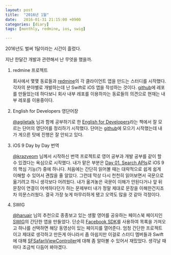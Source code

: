 ```yaml
---
layout: post
title:  "2016년 1월"
date:   2016-01-31 21:15:00 +0900
categories: [diary]
tags: [monthly, redmine, ios, swig]

---
```


2016년도 벌써 1달이라는 시간이 흘렀다.

지난 한달간 개발과 관련해서 난 무엇을 했을까.

1. redmine 프로젝트

   회사에서 몇몇 동료들과 [redmine](http://www.redmine.org)의 각 클라이언트 앱을 만드는 스터디를 시작했다. 각자의 분야별로 개발하는데 난 Swift로 iOS 앱을 작성하는 것이다. [github](https://github.com/heaven-sweetie/mine/)에 레포를 만들었는데 하다보니 회사 내부 레포를 이용하자는 동료들의 의견으로 현재는 내부 레포를 이용중이다.

2. English for Developers 영단어장

   [@agiletalk](https://github.com/agiletalk) 님과 함께 공부하기로 한 [English for Developers](http://aladin.kr/p/RGJFi)라는 책에서 잘 모르는 단어의 영단어를 정리하기 시작했다. 단어는 [github](https://github.com/heaven-sweetie/English-For-Developer)에 모으기 시작했는데 내가 게으른 탓에 진행은 잘 안되고 있다.

3. iOS 9 Day by Day 번역

   [@krazyeom](https://github.com/krazyeom) 님께서 시작하신 번역 프로젝트로 영어 공부과 개발 공부를 같이 할 수 있겠다는 욕심으로 시작했다. 내가 맡은 부분은 [Day 01. Search APIs](https://www.shinobicontrols.com/blog/ios9-day-by-day-day1-search-apis)로 iOS 9의 핵심 기능(?) 중에 하나다. 처음에는 간단히 읽어볼 때는 대략적으로 쉽게 쉽게 이해할 수 있어서 괜찮을 줄 알았다. 그런데 막상 다시 천천히 읽어보면서 국문으로 옮기려고 하니 생각보다 어려웠다. 내가 옮겨놓은 국문이 이해가 안된다거나 앞 뒤 문장이 연결이 어색하다던가 하는 문제부터 내가 정말 제대로 문장을 이해한건지조차 의문스러웠다. 결국 가장 늦게 마무리하게 됐고 오역도 많을 것 같아 걱정이다.

4. SWIG

   [@haruair](https://github.com/haruair) 님의 추천으로 종종보고 있는 생활 영어를 공유하는 페이스북 페이지인 [SWIG](https://facebook.com/sharewhatiget)의 간단한 앱을 만들었다. 단순히 [Facebook SDK](https://developers.facebook.com/docs/ios)를 사용하여 목록을 가져오고 하나를 선택하면 해당 동영상이 있는 페이지를 열어준다. 엄청 간단한 프로젝트이고 제대로 생각하고 만든게 아니라서 좀 아쉽지만 이걸로 스터디 멤버들과 Swift에 대해 [SFSafariViewController](https://developer.apple.com/library/ios/documentation/SafariServices/Reference/SFSafariViewController_Ref/)에 대해 좀 알아볼 수 있어서 재밌었다. 생각날 때마다 조금씩 다듬어 봐야겠다.